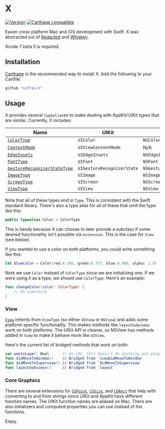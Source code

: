 # X

[![Version](https://img.shields.io/github/release/soffes/x.svg)](https://github.com/soffes/X/releases) [![Carthage compatible](https://img.shields.io/badge/Carthage-compatible-4BC51D.svg?style=flat)](https://github.com/Carthage/Carthage)

Easier *cross* platform Mac and iOS development with Swift. X was abstracted out of [Redacted](http://useredacted.com) and [Whiskey](http://usewhiskey.com).

Xcode 7 beta 5 is required.


## Installation

[Carthage](https://github.com/carthage/carthage) is the recommended way to install X. Add the following to your Cartfile:

``` ruby
github "soffes/X"
```

## Usage

X provides several `typealias`es to make dealing with AppKit/UIKit types that are similar. Currently, X includes:

| Name                                                      | UIKit                      | AppKit                     |
|-----------------------------------------------------------|----------------------------|----------------------------|
| [`ColorType`](X/Color.swift)                              | `UIColor`                  | `NSColor`                  |
| [`ContentMode`](X/ContentMode.swift)                      | `UIViewContentMode`        |  N/A                        |
| [`EdgeInsets`](X/EdgeInsets.swift)                        | `UIEdgeInsets`             | `NSEdgeInsets`             |
| [`FontType`](X/Font.swift)                                | `UIFont`                   | `NSFont`                   |
| [`GestureRecognizerStateType`](X/GestureRecognizer.swift) | `UIGestureRecognizerState` | `NSGestureRecognizerState` |
| [`ImageType`](X/Image.swift)                              | `UIImage`                  | `NSImage`                  |
| [`ScreenType`](X/Screen.swift)                            | `UIScreen`                 | `NSScreen`                 |
| [`ViewType`](X/View.swift)                                | `UIView`                   | `NSView`                   |

Note that all of these types end in `Type`. This is consistent with the Swift standard library. There's also a type alias for all of these that omit the type like this:

``` swift
public typealias Color = ColorType
```

This is handy because X can choose to later provide a subclass if some desired functionality isn't possible via `extension`. This is the case for `View` (see below).

If you wanted to use a color on both platforms, you could write something like this:

``` swift
let blueColor = Color(red:0.298, green:0.757, blue:0.988, alpha: 1.0)
```

Note we use `Color` instead of `ColorType` since we are initializing one. If we were using it as a type, we should use `ColorType`. Here's an example:

``` swift
func changeColor(color: ColorType) {
    // Do something
}
```


### View

[`View`](X/View.swift) inherits from `ViewType` (so either `UIView` or `NSView`) and adds some platform specific functionality. This makes methods like `layoutSubviews` work on both platforms. The UIKit API is cleaner, so NSView has methods added in `View` to make it behave more like `UIView`.

Here's the current list of bridged methods that work on both:

``` swift
var wantsLayer: Bool      // On iOS, this doesn't do anything and always returns `true`.
func didMoveToWindow()    // Bridged from `viewDidMoveToWindow`
func didMoveToSuperview() // Bridged from `didMoveToSuperview`
func layoutSubviews()     // Bridged from `layout`
```

### Core Graphics

There are several extensions for [`CGPoint`](X/CGPoint.swift), [`CGSize`](X/CGSize.swift), and [`CGRect`](X/CGRect.swift) that help with converting to and from strings since UIKit and AppKit have different function names. The UIKit function names are aliased on Mac. There are also initializers and computed properties you can use instead of the functions.

Enjoy.
